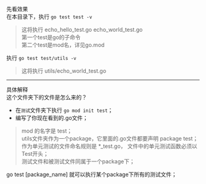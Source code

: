先看效果  
在本目录下，执行 `go test test -v`
> 这将执行 echo_hello_test.go  echo_world_test.go  
> 第一个test是go的子命令  
> 第二个test是mod名，详见go.mod

执行 `go test test/utils -v`
> 这将执行 utils/echo_world_test.go
---
具体解释  
这个文件夹下的文件是怎么来的？
* 在`测试`文件夹下执行 `go mod init test`；  
* 编写了你现在看到的.go文件；
> mod 的名字是 test；  
> utils文件夹作为一个package，它里面的.go文件都要声明 package test；  
> 作为单元测试的文件命名规则是 *_test.go， 文件中的单元测试函数必须以Test开头；   
> 测试文件和被测试文件同属于一个package下；

go test [package_name] 就可以执行某个package下所有的测试文件；  

